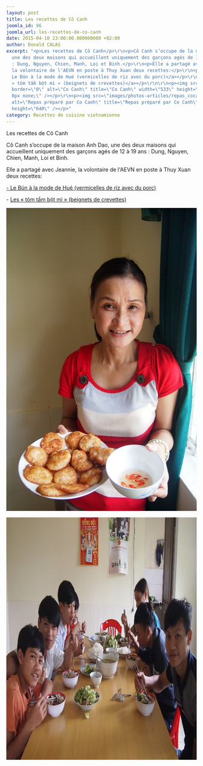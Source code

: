 ```yaml
---
layout: post
title: Les recettes de Cô Canh
joomla_id: 96
joomla_url: les-recettes-de-co-canh
date: 2015-04-10 23:00:00.000000000 +02:00
author: Donald CALAS
excerpt: "<p>Les recettes de Cô Canh</p>\r\n<p>Cô Canh s’occupe de la maison Anh Dao,
  une des deux maisons qui accueillent uniquement des garçons agés de 12 à 19 ans
  : Dung, Nguyen, Chien, Manh, Loi et Binh.</p>\r\n<p>Elle a partagé avec Jeannie,
  la volontaire de l'AEVN en poste à Thuy Xuan deux recettes:</p>\r\n<p><a href=\"index.php?option=com_content&amp;view=article&amp;id=94\">-
  Le Bún à la mode de Hué (vermicelles de riz avec du porc)</a></p>\r\n<p>- <a href=\"index.php?option=com_content&amp;view=article&amp;id=95\">Les
  « tôm tẩm bột mì » (beignets de crevettes)</a></p>\r\n\r\n<p><img src=\"images/photos-articles/cocanh.jpg\"
  border=\"0\" alt=\"Co Canh\" title=\"Co Canh\" width=\"533\" height=\"800\" style=\"border:
  0px none;\" /></p>\r\n<p><img src=\"images/photos-articles/repas_cocanh.jpg\" border=\"0\"
  alt=\"Repas préparé par Co Canh\" title=\"Repas préparé par Co Canh\" width=\"960\"
  height=\"640\" /></p>"
category: Recettes de cuisine vietnamienne
---
```

<p>Les recettes de Cô Canh</p>
<p>Cô Canh s’occupe de la maison Anh Dao, une des deux maisons qui accueillent uniquement des garçons agés de 12 à 19 ans : Dung, Nguyen, Chien, Manh, Loi et Binh.</p>
<p>Elle a partagé avec Jeannie, la volontaire de l'AEVN en poste à Thuy Xuan deux recettes:</p>
<p><a href="index.php?option=com_content&amp;view=article&amp;id=94">- Le Bún à la mode de Hué (vermicelles de riz avec du porc)</a></p>
<p>- <a href="index.php?option=com_content&amp;view=article&amp;id=95">Les « tôm tẩm bột mì » (beignets de crevettes)</a></p>

<p><img src="/assets/images/photos-articles/cocanh.jpg" border="0" alt="Co Canh" title="Co Canh" width="533" height="800" style="border: 0px none;" /></p>
<p><img src="/assets/images/photos-articles/repas_cocanh.jpg" border="0" alt="Repas préparé par Co Canh" title="Repas préparé par Co Canh" width="960" height="640" /></p>
